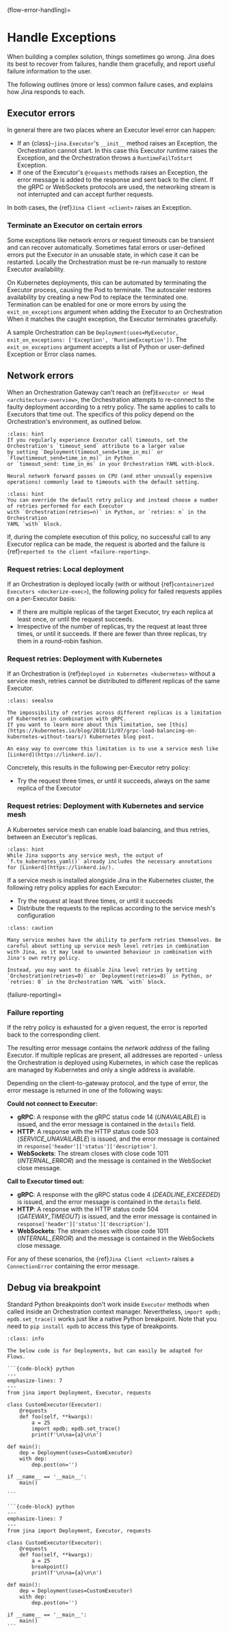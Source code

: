 (flow-error-handling)=
# Handle Exceptions

When building a complex solution, things sometimes go wrong. Jina does its best to recover from failures, handle them gracefully, and report useful failure information to the user.

The following outlines (more or less) common failure cases, and explains how Jina responds to each.

## Executor errors

In general there are two places where an Executor level error can happen:

- If an {class}`~jina.Executor`'s `__init__` method raises an Exception, the Orchestration cannot start. In this case this Executor runtime raises the Exception, and the Orchestration throws a `RuntimeFailToStart` Exception.
- If one of the Executor's `@requests` methods raises an Exception, the error message is added to the response and sent back to the client. If the gRPC or WebSockets protocols are used, the networking stream is not interrupted and can accept further requests.

In both cases, the {ref}`Jina Client <client>` raises an Exception.

### Terminate an Executor on certain errors

Some exceptions like network errors or request timeouts can be transient and can recover automatically. Sometimes fatal errors or user-defined errors put the Executor in an unusable state, in which case it can be restarted. Locally the Orchestration must be re-run manually to restore Executor availability. 

On Kubernetes deployments, this can be automated by terminating the Executor process, causing the Pod to terminate. The autoscaler restores availability by creating a new Pod to replace the terminated one. Termination can be enabled for one or more errors by using the `exit_on_exceptions` argument when adding the Executor to an Orchestration When it matches the caught exception, the Executor terminates gracefully.
 
A sample Orchestration can be `Deployment(uses=MyExecutor, exit_on_exceptions: ['Exception', 'RuntimeException'])`. The `exit_on_exceptions` argument accepts a list of Python or user-defined Exception or Error class names.

## Network errors

When an Orchestration Gateway can't reach an {ref}`Executor or Head <architecture-overview>`, the Orchestration attempts to re-connect to the faulty deployment according to a retry policy. The same applies to calls to Executors that time out. The specifics of this policy depend on the Orchestration's environment, as outlined below.

````{admonition} Hint: Prevent Executor timeouts
:class: hint
If you regularly experience Executor call timeouts, set the Orchestration's `timeout_send` attribute to a larger value 
by setting `Deployment(timeout_send=time_in_ms)` or `Flow(timeout_send=time_in_ms)` in Python
or `timeout_send: time_in_ms` in your Orchestration YAML with-block.

Neural network forward passes on CPU (and other unusually expensive operations) commonly lead to timeouts with the default setting.
````

````{admonition} Hint: Custom retry policy
:class: hint
You can override the default retry policy and instead choose a number of retries performed for each Executor
with `Orchestration(retries=n)` in Python, or `retries: n` in the Orchestration
YAML `with` block.
````

If, during the complete execution of this policy, no successful call to any Executor replica can be made, the request is aborted and the failure is {ref}`reported to the client <failure-reporting>`.

### Request retries: Local deployment

If an Orchestration is deployed locally (with or without {ref}`containerized Executors <dockerize-exec>`), the following policy for failed requests applies on a per-Executor basis:

- If there are multiple replicas of the target Executor, try each replica at least once, or until the request succeeds.
- Irrespective of the number of replicas, try the request at least three times, or until it succeeds. If there are fewer than three replicas, try them in a round-robin fashion.

### Request retries: Deployment with Kubernetes

If an Orchestration is {ref}`deployed in Kubernetes <kubernetes>` without a service mesh, retries cannot be distributed to different replicas of the same Executor.

````{admonition} See Also
:class: seealso

The impossibility of retries across different replicas is a limitation of Kubernetes in combination with gRPC.
If you want to learn more about this limitation, see [this](https://kubernetes.io/blog/2018/11/07/grpc-load-balancing-on-kubernetes-without-tears/) Kubernetes blog post.

An easy way to overcome this limitation is to use a service mesh like [Linkerd](https://linkerd.io/).
````

Concretely, this results in the following per-Executor retry policy:

- Try the request three times, or until it succeeds, always on the same replica of the Executor

### Request retries: Deployment with Kubernetes and service mesh

A Kubernetes service mesh can enable load balancing, and thus retries, between an Executor's replicas.

````{admonition} Hint
:class: hint
While Jina supports any service mesh, the output of `f.to_kubernetes_yaml()` already includes the necessary annotations for [Linkerd](https://linkerd.io/).
````

If a service mesh is installed alongside Jina in the Kubernetes cluster, the following retry policy applies for each Executor:

- Try the request at least three times, or until it succeeds
- Distribute the requests to the replicas according to the service mesh's configuration

````{admonition} Caution
:class: caution

Many service meshes have the ability to perform retries themselves. Be careful about setting up service mesh level retries in combination with Jina, as it may lead to unwanted behaviour in combination with Jina's own retry policy.

Instead, you may want to disable Jina level retries by setting `Orchestration(retries=0)` or `Deployment(retries=0)` in Python, or `retries: 0` in the Orchestration YAML `with` block.
````

(failure-reporting)=
### Failure reporting

If the retry policy is exhausted for a given request, the error is reported back to the corresponding client.

The resulting error message contains the *network address* of the failing Executor. If multiple replicas are present, all addresses are reported - unless the Orchestration is deployed using Kubernetes, in which case the replicas are managed by Kubernetes and only a single address is available.

Depending on the client-to-gateway protocol, and the type of error, the error message is returned in one of the following ways:

**Could not connect to Executor:**

- **gRPC**: A response with the gRPC status code 14 (*UNAVAILABLE*) is issued, and the error message is contained in the `details` field.
- **HTTP**: A response with the HTTP status code 503 (*SERVICE_UNAVAILABLE*) is issued, and the error message is contained in `response['header']['status']['description']`.
- **WebSockets**: The stream closes with close code 1011 (*INTERNAL_ERROR*) and the message is contained in the WebSocket close message.

**Call to Executor timed out:**

- **gRPC**: A response with the gRPC status code 4 (*DEADLINE_EXCEEDED*) is issued, and the error message is contained in the `details` field.
- **HTTP**: A response with the HTTP status code 504 (*GATEWAY_TIMEOUT*) is issued, and the error message is contained in `response['header']['status']['description']`.
- **WebSockets**: The stream closes with close code 1011 (*INTERNAL_ERROR*) and the message is contained in the WebSockets close message.

For any of these scenarios, the {ref}`Jina Client <client>` raises a `ConnectionError` containing the error message.

## Debug via breakpoint

Standard Python breakpoints don't work inside `Executor` methods when called inside an Orchestration context manager. Nevertheless, `import epdb; epdb.set_trace()` works just like a native Python breakpoint. Note that you need to `pip install epdb` to access this type of breakpoints.

```{admonition} Debugging in Flows
:class: info

The below code is for Deployments, but can easily be adapted for Flows.
```

````{tab} ✅ Do
```{code-block} python
---
emphasize-lines: 7
---
from jina import Deployment, Executor, requests
 
class CustomExecutor(Executor):
    @requests
    def foo(self, **kwargs):
        a = 25
        import epdb; epdb.set_trace() 
        print(f'\n\na={a}\n\n')
 
def main():
    dep = Deployment(uses=CustomExecutor)
    with dep:
        dep.post(on='')

if __name__ == '__main__':
    main()

```
````

````{tab} 😔 Don't
```{code-block} python
---
emphasize-lines: 7
---
from jina import Deployment, Executor, requests
 
class CustomExecutor(Executor):
    @requests
    def foo(self, **kwargs):
        a = 25
        breakpoint()
        print(f'\n\na={a}\n\n')
 
def main():
    dep = Deployment(uses=CustomExecutor)
    with dep:
        dep.post(on='')
 
if __name__ == '__main__':
    main()
```
````

